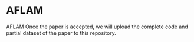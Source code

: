 # AFLAM
AFLAM
Once the paper is accepted, we will upload the complete code and partial dataset of the paper to this repository.
